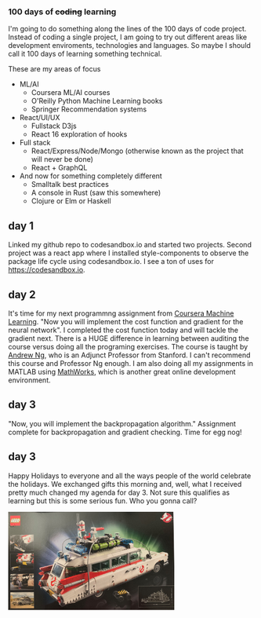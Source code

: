 ### 100 days of ~~coding~~ learning

I'm going to do something along the lines of the 100 days of code project. 
Instead of coding a single project, I am going to try out different areas
like development enviroments, technologies and languages.  So maybe I
should call it 100 days of learning something technical.

These are my areas of focus

* ML/AI
  * Coursera ML/AI courses
  * O'Reilly Python Machine Learning books
  * Springer Recommendation systems 
* React/UI/UX
  * Fullstack D3js
  * React 16 exploration of hooks
* Full stack 
  * React/Express/Node/Mongo (otherwise known as the project that will never be done)
  * React + GraphQL 
* And now for something completely different
  * Smalltalk best practices
  * A console in Rust (saw this somewhere)
  * Clojure or Elm or Haskell
  
## day 1

Linked my github repo to codesandbox.io and started two projects.  Second project was a react app where I installed style-components to observe the package life cycle using codesandbox.io.  I see a ton of uses for https://codesandbox.io.

## day 2

It's time for my next programmng assignment from [Coursera Machine Learning](https://www.coursera.org/learn/machine-learning).  "Now you will implement the cost function and gradient for the neural network".  I completed the cost function today and will tackle the gradient next.  There is a HUGE difference in learning between auditing the course versus doing all the programing exercises.  The course is taught by [Andrew Ng](https://www.andrewng.org/), who is an Adjunct Professor from Stanford.  I can't recommend this course and Professor Ng enough.  I am also doing all my assignments in MATLAB using [MathWorks](https://www.mathworks.com/), which is another great online development environment.

## day 3

"Now, you will implement the backpropagation algorithm."  Assignment complete for backpropagation and gradient checking.  Time for egg nog!

## day 3

Happy Holidays to everyone and all the ways people of the world celebrate the holidays.  We exchanged gifts this morning and, well, what I received pretty much changed my agenda for day 3.  Not sure this qualifies as learning but this is some serious fun.  Who you gonna call?

<div>
<img src="./IMG_2669.jpg" alt="Legos Ghostbusters box|" title="Legos Ghostbusters box" height="200" style="padding-right:20px/>
<img src="./IMG_2667.jpg" alt="Legos Ghostbusters assembly in action|" title="Legos Ghostbusters assembly in action" height="200"/>
 </div>

